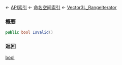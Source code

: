 ← [API索引](Api-Index) ← [命名空间索引](Namespace-Index) ← [Vector3L_RangeIterator](VRageMath.Vector3L_RangeIterator)

### 概要

```csharp
public bool IsValid()
```

### 返回

[bool](https://docs.microsoft.com/en-us/dotnet/api/System.Boolean?view=netframework-4.6)


